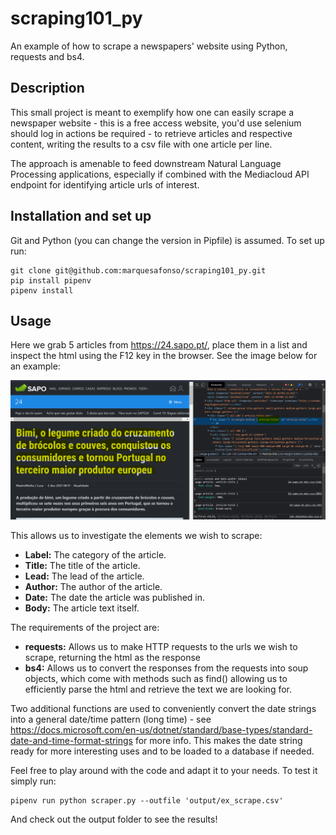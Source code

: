 # scraping101_py
An example of how to scrape a newspapers' website using Python, requests and bs4.

## Description

This small project is meant to exemplify how one can easily scrape a newspaper website - this is a free access website, you'd use selenium should log in actions be required - to retrieve articles and respective content, writing the results to a csv file with one article per line.

The approach is amenable to feed downstream Natural Language Processing applications, especially if combined with the Mediacloud API endpoint for identifying article urls of interest.

## Installation and set up

Git and Python (you can change the version in Pipfile) is assumed. To set up run:

```
git clone git@github.com:marquesafonso/scraping101_py.git
pip install pipenv
pipenv install
```
## Usage

Here we grab 5 articles from https://24.sapo.pt/, place them in a list and inspect the html using the F12 key in the browser. See the image below for an example:

<img src="find_elements.png"></img>

This allows us to investigate the elements we wish to scrape:

<ul>
    <li><strong>Label:</strong> The category of the article.</li>
    <li><strong>Title:</strong> The title of the article.</li>
    <li><strong>Lead:</strong> The lead of the article.</li>
    <li><strong>Author:</strong> The author of the article.</li>
    <li><strong>Date:</strong> The date the article was published in.</li>
    <li><strong>Body:</strong> The article text itself.</li>
</ul>

The requirements of the project are:

<ul>
    <li><strong>requests:</strong> Allows us to make HTTP requests to the urls we wish to scrape, returning the html as the response</li>
    <li><strong>bs4:</strong> Allows us to convert the responses from the requests into soup objects, which come with methods such as find() allowing us to efficiently parse the html and retrieve the text we are looking for. </li>
</ul>

Two additional functions are used to conveniently convert the date strings into a general date/time pattern (long time) - see https://docs.microsoft.com/en-us/dotnet/standard/base-types/standard-date-and-time-format-strings for more info. This makes the date string ready for more interesting uses and to be loaded to a database if needed.

Feel free to play around with the code and adapt it to your needs. To test it simply run:

```
pipenv run python scraper.py --outfile 'output/ex_scrape.csv'
```

And check out the output folder to see the results!
